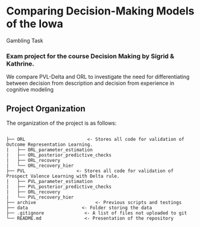 # Comparing Decision-Making Models of the Iowa
Gambling Task

### Exam project for the course Decision Making by Sigrid & Kathrine.
We compare PVL-Delta and ORL to investigate the need for differentiating between decision from description and decision from experience in cognitive modeling

## Project Organization
The organization of the project is as follows:
```

├── ORL                       <- Stores all code for validation of Outcome Representation Learning.
|   ├── ORL_parameter_estimation
|   ├── ORL_posterior_predictive_checks
|   ├── ORL_recovery
|   └── ORL_recovery_hier
├── PVL                   <- Stores all code for validation of Prospect Valence Learning with Delta rule.
|   ├── PVL_parameter_estimation
|   ├── PVL_posterior_predictive_checks
|   ├── ORL_recovery
|   └── PVL_recovery_hier
├── archive                      <- Previous scripts and testings
├── data                    <- Folder storing the data 
├── .gitignore               <- A list of files not uploaded to git
└── README.md                <- Presentation of the repository
```
